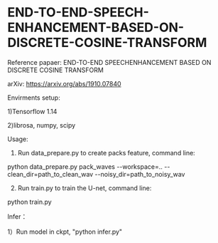 # END-TO-END-SPEECH-ENHANCEMENT-BASED-ON-DISCRETE-COSINE-TRANSFORM
Reference papaer: END-TO-END SPEECHENHANCEMENT BASED ON DISCRETE COSINE TRANSFORM

arXiv: https://arxiv.org/abs/1910.07840

Envirments setup:

  1)Tensorflow 1.14

  2)librosa, numpy, scipy

Usage:

  1) Run data_prepare.py to create packs feature, command line:

python data_prepare.py pack_waves --workspace=.. --clean_dir=path_to_clean_wav --noisy_dir=path_to_noisy_wav

  2) Run train.py to train the U-net, command line:

python train.py

Infer：

  1）Run model in ckpt, "python infer.py"
